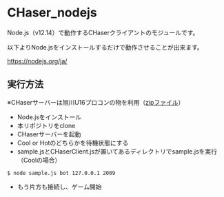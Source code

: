 # CHaser_nodejs
Node.js（v12.14）で動作するCHaserクライアントのモジュールです。

以下よりNode.jsをインストールするだけで動作させることが出来ます。

https://nodejs.org/ja/

## 実行方法
※CHaserサーバーは旭川U16プロコンの物を利用（[zipファイル](http://www.procon-asahikawa.org/files/U16-AsahikawaProcon-ServerQt1.93_windows.zip)）
* Node.jsをインストール
* 本リポジトリをclone
* CHaserサーバーを起動
* Cool or Hotのどちらかを待機状態にする
* sample.jsとCHaserClient.jsが置いてあるディレクトリでsample.jsを実行（Coolの場合）

```
$ node sample.js bot 127.0.0.1 2009
```

* もう片方も接続し、ゲーム開始
